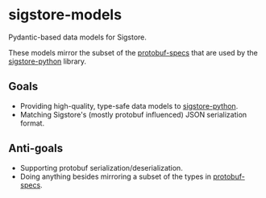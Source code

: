 # sigstore-models

Pydantic-based data models for Sigstore.

These models mirror the subset of the [protobuf-specs] that
are used by the [sigstore-python] library.

## Goals

* Providing high-quality, type-safe data models to [sigstore-python].
* Matching Sigstore's (mostly protobuf influenced) JSON serialization
  format.

## Anti-goals

* Supporting protobuf serialization/deserialization.
* Doing anything besides mirroring a subset of the types in
  [protobuf-specs].

[protobuf-specs]: https://github.com/sigstore/protobuf-specs
[sigstore-python]: https://github.com/sigstore/sigstore-python
